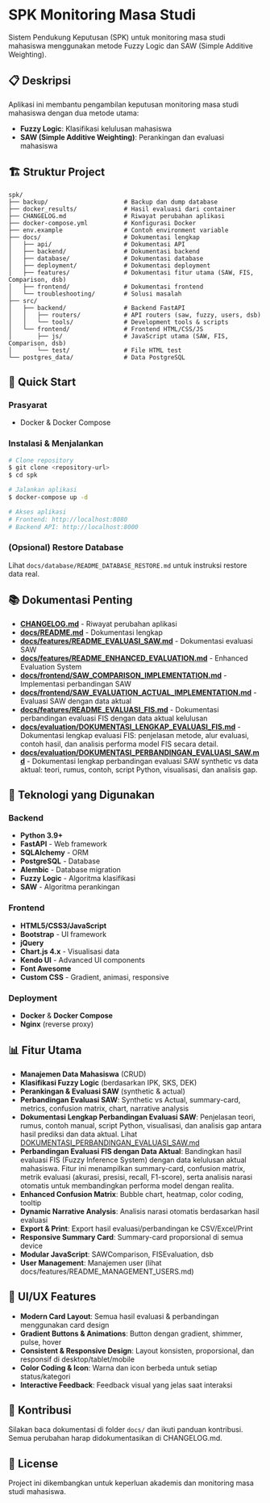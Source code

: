 # SPK Monitoring Masa Studi

Sistem Pendukung Keputusan (SPK) untuk monitoring masa studi mahasiswa menggunakan metode Fuzzy Logic dan SAW (Simple Additive Weighting).

## 📋 Deskripsi
Aplikasi ini membantu pengambilan keputusan monitoring masa studi mahasiswa dengan dua metode utama:
- **Fuzzy Logic**: Klasifikasi kelulusan mahasiswa
- **SAW (Simple Additive Weighting)**: Perankingan dan evaluasi mahasiswa

## 🏗️ Struktur Project
```
spk/
├── backup/                     # Backup dan dump database
├── docker_results/             # Hasil evaluasi dari container
├── CHANGELOG.md                # Riwayat perubahan aplikasi
├── docker-compose.yml          # Konfigurasi Docker
├── env.example                 # Contoh environment variable
├── docs/                       # Dokumentasi lengkap
│   ├── api/                    # Dokumentasi API
│   ├── backend/                # Dokumentasi backend
│   ├── database/               # Dokumentasi database
│   ├── deployment/             # Dokumentasi deployment
│   ├── features/               # Dokumentasi fitur utama (SAW, FIS, Comparison, dsb)
│   ├── frontend/               # Dokumentasi frontend
│   └── troubleshooting/        # Solusi masalah
├── src/
│   ├── backend/                # Backend FastAPI
│   │   ├── routers/            # API routers (saw, fuzzy, users, dsb)
│   │   └── tools/              # Development tools & scripts
│   └── frontend/               # Frontend HTML/CSS/JS
│       ├── js/                 # JavaScript utama (SAW, FIS, Comparison, dsb)
│       └── test/               # File HTML test
└── postgres_data/              # Data PostgreSQL
```

## 🚀 Quick Start

### Prasyarat
- Docker & Docker Compose

### Instalasi & Menjalankan
```bash
# Clone repository
$ git clone <repository-url>
$ cd spk

# Jalankan aplikasi
$ docker-compose up -d

# Akses aplikasi
# Frontend: http://localhost:8080
# Backend API: http://localhost:8000
```

### (Opsional) Restore Database
Lihat `docs/database/README_DATABASE_RESTORE.md` untuk instruksi restore data real.

## 📚 Dokumentasi Penting
- **[CHANGELOG.md](CHANGELOG.md)** - Riwayat perubahan aplikasi
- **[docs/README.md](docs/README.md)** - Dokumentasi lengkap
- **[docs/features/README_EVALUASI_SAW.md](docs/features/README_EVALUASI_SAW.md)** - Dokumentasi evaluasi SAW
- **[docs/features/README_ENHANCED_EVALUATION.md](docs/features/README_ENHANCED_EVALUATION.md)** - Enhanced Evaluation System
- **[docs/frontend/SAW_COMPARISON_IMPLEMENTATION.md](docs/frontend/SAW_COMPARISON_IMPLEMENTATION.md)** - Implementasi perbandingan SAW
- **[docs/frontend/SAW_EVALUATION_ACTUAL_IMPLEMENTATION.md](docs/frontend/SAW_EVALUATION_ACTUAL_IMPLEMENTATION.md)** - Evaluasi SAW dengan data aktual
- **[docs/features/README_EVALUASI_FIS.md](docs/features/README_EVALUASI_FIS.md)** - Dokumentasi perbandingan evaluasi FIS dengan data aktual kelulusan
- **[docs/evaluation/DOKUMENTASI_LENGKAP_EVALUASI_FIS.md](docs/evaluation/DOKUMENTASI_LENGKAP_EVALUASI_FIS.md)** - Dokumentasi lengkap evaluasi FIS: penjelasan metode, alur evaluasi, contoh hasil, dan analisis performa model FIS secara detail.
- **[docs/evaluation/DOKUMENTASI_PERBANDINGAN_EVALUASI_SAW.md](docs/evaluation/DOKUMENTASI_PERBANDINGAN_EVALUASI_SAW.md)** - Dokumentasi lengkap perbandingan evaluasi SAW synthetic vs data aktual: teori, rumus, contoh, script Python, visualisasi, dan analisis gap.

## 🔧 Teknologi yang Digunakan

### Backend
- **Python 3.9+**
- **FastAPI** - Web framework
- **SQLAlchemy** - ORM
- **PostgreSQL** - Database
- **Alembic** - Database migration
- **Fuzzy Logic** - Algoritma klasifikasi
- **SAW** - Algoritma perankingan

### Frontend
- **HTML5/CSS3/JavaScript**
- **Bootstrap** - UI framework
- **jQuery**
- **Chart.js 4.x** - Visualisasi data
- **Kendo UI** - Advanced UI components
- **Font Awesome**
- **Custom CSS** - Gradient, animasi, responsive

### Deployment
- **Docker** & **Docker Compose**
- **Nginx** (reverse proxy)

## 📊 Fitur Utama
- **Manajemen Data Mahasiswa** (CRUD)
- **Klasifikasi Fuzzy Logic** (berdasarkan IPK, SKS, DEK)
- **Perankingan & Evaluasi SAW** (synthetic & actual)
- **Perbandingan Evaluasi SAW**: Synthetic vs Actual, summary-card, metrics, confusion matrix, chart, narrative analysis
- **Dokumentasi Lengkap Perbandingan Evaluasi SAW**: Penjelasan teori, rumus, contoh manual, script Python, visualisasi, dan analisis gap antara hasil prediksi dan data aktual. Lihat [DOKUMENTASI_PERBANDINGAN_EVALUASI_SAW.md](docs/evaluation/DOKUMENTASI_PERBANDINGAN_EVALUASI_SAW.md)
- **Perbandingan Evaluasi FIS dengan Data Aktual**: Bandingkan hasil evaluasi FIS (Fuzzy Inference System) dengan data kelulusan aktual mahasiswa. Fitur ini menampilkan summary-card, confusion matrix, metrik evaluasi (akurasi, presisi, recall, F1-score), serta analisis narasi otomatis untuk membandingkan performa model dengan realita.
- **Enhanced Confusion Matrix**: Bubble chart, heatmap, color coding, tooltip
- **Dynamic Narrative Analysis**: Analisis narasi otomatis berdasarkan hasil evaluasi
- **Export & Print**: Export hasil evaluasi/perbandingan ke CSV/Excel/Print
- **Responsive Summary Card**: Summary-card proporsional di semua device
- **Modular JavaScript**: SAWComparison, FISEvaluation, dsb
- **User Management**: Manajemen user (lihat docs/features/README_MANAGEMENT_USERS.md)

## 🎨 UI/UX Features
- **Modern Card Layout**: Semua hasil evaluasi & perbandingan menggunakan card design
- **Gradient Buttons & Animations**: Button dengan gradient, shimmer, pulse, hover
- **Consistent & Responsive Design**: Layout konsisten, proporsional, dan responsif di desktop/tablet/mobile
- **Color Coding & Icon**: Warna dan icon berbeda untuk setiap status/kategori
- **Interactive Feedback**: Feedback visual yang jelas saat interaksi

## 🤝 Kontribusi
Silakan baca dokumentasi di folder `docs/` dan ikuti panduan kontribusi. Semua perubahan harap didokumentasikan di CHANGELOG.md.

## 📄 License
Project ini dikembangkan untuk keperluan akademis dan monitoring masa studi mahasiswa.